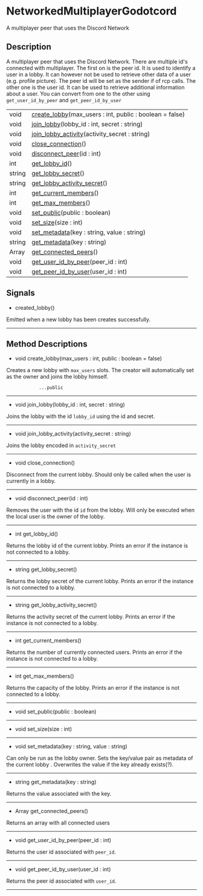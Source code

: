 # NetworkedMultiplayerGodotcord

A multiplayer peer that uses the Discord Network
## Description

A multiplayer peer that uses the Discord Network.
        There are multiple id's connected with multiplayer. The first on is the peer id.
        It is used to identify a user in a lobby. It can however not be used to retrieve other data of a user (e.g. profile picture).
        The peer id will be set as the sender if of rcp calls.
        The other one is the user id. It can be used to retrieve additional information about a user.
        You can convert from one to the other using `get_user_id_by_peer` and `get_peer_id_by_user`

| | |
----|----
void|[create_lobby](#create_lobby)(max_users : int, public : boolean = false)
void|[join_lobby](#join_lobby)(lobby_id : int, secret : string)
void|[join_lobby_activity](#join_lobby_activity)(activity_secret : string)
void|[close_connection](#close_connection)()
void|[disconnect_peer](#disconnect_peer)(id : int)
int|[get_lobby_id](#get_lobby_id)()
string|[get_lobby_secret](#get_lobby_secret)()
string|[get_lobby_activity_secret](#get_lobby_activity_secret)()
int|[get_current_members](#get_current_members)()
int|[get_max_members](#get_max_members)()
void|[set_public](#set_public)(public : boolean)
void|[set_size](#set_size)(size : int)
void|[set_metadata](#set_metadata)(key : string, value : string)
string|[get_metadata](#get_metadata)(key : string)
Array|[get_connected_peers](#get_connected_peers)()
void|[get_user_id_by_peer](#get_user_id_by_peer)(peer_id : int)
void|[get_peer_id_by_user](#get_peer_id_by_user)(user_id : int)

## Signals

* created_lobby()

Emitted when a new lobby has been creates successfully.

----
## Method Descriptions

* <a name="create_lobby"></a> void create_lobby(max_users : int, public : boolean = false)

Creates a new lobby with `max_users` slots.
                The creator will automatically set as the owner and joins the lobby himself.

                ...public

----
* <a name="join_lobby"></a> void join_lobby(lobby_id : int, secret : string)

Joins the lobby with the id `lobby_id` using the id and secret.

----
* <a name="join_lobby_activity"></a> void join_lobby_activity(activity_secret : string)

Joins the lobby encoded in `activity_secret`

----
* <a name="close_connection"></a> void close_connection()

Disconnect from the current lobby.
                Should only be called when the user is currently in a lobby.

----
* <a name="disconnect_peer"></a> void disconnect_peer(id : int)

Removes the user with the id `id` from the lobby.
                Will only be executed when the local user is the owner of the lobby.

----
* <a name="get_lobby_id"></a> int get_lobby_id()

Returns the lobby id of the current lobby.
                Prints an error if the instance is not connected to a lobby.

----
* <a name="get_lobby_secret"></a> string get_lobby_secret()

Returns the lobby secret of the current lobby.
                Prints an error if the instance is not connected to a lobby.

----
* <a name="get_lobby_activity_secret"></a> string get_lobby_activity_secret()

Returns the activity secret of the current lobby.
                Prints an error if the instance is not connected to a lobby.

----
* <a name="get_current_members"></a> int get_current_members()

Returns the number of currently connected users.
                Prints an error if the instance is not connected to a lobby.

----
* <a name="get_max_members"></a> int get_max_members()

Returns the capacity of the lobby.
                Prints an error if the instance is not connected to a lobby.

----
* <a name="set_public"></a> void set_public(public : boolean)



----
* <a name="set_size"></a> void set_size(size : int)



----
* <a name="set_metadata"></a> void set_metadata(key : string, value : string)

Can only be run as the lobby owner.
                Sets the key/value pair as metadata of the current lobby .
                Overwrites the value if the key already exists(?).

----
* <a name="get_metadata"></a> string get_metadata(key : string)

Returns the value associated with the key.

----
* <a name="get_connected_peers"></a> Array get_connected_peers()

Returns an array with all connected users

----
* <a name="get_user_id_by_peer"></a> void get_user_id_by_peer(peer_id : int)

Returns the user id associated with `peer_id`.

----
* <a name="get_peer_id_by_user"></a> void get_peer_id_by_user(user_id : int)

Returns the peer id associated with `user_id`.

----
